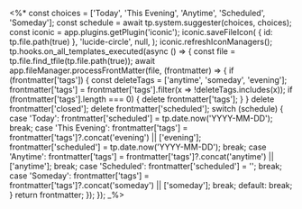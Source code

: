 <%*
const choices = ['Today', 'This Evening', 'Anytime', 'Scheduled', 'Someday'];
const schedule = await tp.system.suggester(choices, choices);
const iconic = app.plugins.getPlugin('iconic');
iconic.saveFileIcon(
    { id: tp.file.path(true) },
    'lucide-circle',
    null,
);
iconic.refreshIconManagers();
tp.hooks.on_all_templates_executed(async () => {
    const file = tp.file.find_tfile(tp.file.path(true));
    await app.fileManager.processFrontMatter(file, (frontmatter) => {
        if (frontmatter['tags']) {
            const deleteTags = ['anytime', 'someday', 'evening'];
            frontmatter['tags'] = frontmatter['tags'].filter(x => !deleteTags.includes(x));
            if (frontmatter['tags'].length === 0) {
                delete frontmatter['tags'];
            }
        }
        delete frontmatter['closed'];
        delete frontmatter['scheduled'];
        switch (schedule) {
            case 'Today':
                frontmatter['scheduled'] = tp.date.now('YYYY-MM-DD');
                break;
            case 'This Evening':
                frontmatter['tags'] = frontmatter['tags']?.concat('evening') || ['evening'];
                frontmatter['scheduled'] = tp.date.now('YYYY-MM-DD');
                break;
            case 'Anytime':
                frontmatter['tags'] = frontmatter['tags']?.concat('anytime') || ['anytime'];
                break;
            case 'Scheduled':
                frontmatter['scheduled'] = ''; break;
            case 'Someday':
                frontmatter['tags'] = frontmatter['tags']?.concat('someday') || ['someday'];
                break;
            default: break;
        }
        return frontmatter;
    });
});
_%>